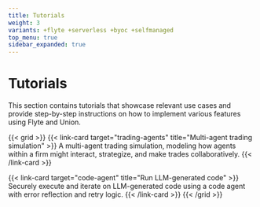 ```yaml
---
title: Tutorials
weight: 3
variants: +flyte +serverless +byoc +selfmanaged
top_menu: true
sidebar_expanded: true
---
```


# Tutorials

This section contains tutorials that showcase relevant use cases and provide step-by-step instructions on how to implement various features using Flyte and Union.

{{< grid >}}
{{< link-card target="trading-agents" title="Multi-agent trading simulation" >}}
A multi-agent trading simulation, modeling how agents within a firm might interact, strategize, and make trades collaboratively.
{{< /link-card >}}

{{< link-card target="code-agent" title="Run LLM-generated code" >}}
Securely execute and iterate on LLM-generated code using a code agent with error reflection and retry logic.
{{< /link-card >}}
{{< /grid >}}
